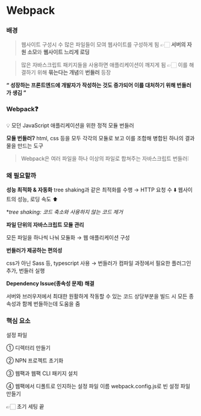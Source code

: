 # Webpack

### 배경

> 웹사이트 구성시 수 많은 파일들이 모여 웹사이트를 구성하게 됨 
👉🏻 **서버의 자원 소모**와 **웹사이트 느리게 로딩**
> 

> 많은 자바스크립트 패키지들을 사용하면 애플리케이션이 깨지게 됨 
👉🏻 이를 해결하기 위해 **묶는다는 개념**의 **번들러** 등장
> 

**“ 성장하는 프론트엔드에 개발자가 작성하는 것도 증가되어 이를 대처하기 위해 번들러가 생김 ”**

### Webpack❓

<aside>
💡 모던 JavaScript 애플리케이션을 위한 정적 모듈 번들러

</aside>

**모듈 번들러❔**
html, css 등을 모두 각각의 모듈로 보고  이를 조합해 병합된 하나의 결과물을 만드는 도구

> Webpack은 여러 파일을 하나 이상의 파일로 합쳐주는 자바스크립트 번들러❕
> 

### 왜 필요할까

**성능 최적화 & 자동화**
tree shaking과 같은 최적화를 수행 → HTTP 요청 수 ⬇️ 웹사이트의 성능, 로딩 속도 ⬆️

**tree shaking: 코드 축소와 사용하지 않는 코드 제거* 

**파일 단위의 자바스크립트 모듈 관리**

모든 파일을 하나씩 나눠 모듈화 → 웹 애플리케이션 구성

**번들러가 제공하는 편의성**

css가 아닌 Sass 등, typescript 사용 → 번들러가 컴파일 과정에서 필요한 플러그인 추가, 번들러 실행

**Dependency Issue(종속성 문제) 해결**

서버와 브러우저에서 최대한 원활하게 작동할 수 있는 코드 상당부분을 빌드 시 모든 종속성과 함께 번들하는데 도움을 줌

### 핵심 요소

설정 파일

① 디렉터리 만들기

② NPN 프로젝트 초기화

③ 웹팩과 웹팩 CLI 패키지 설치

④ 웹팩에서 디폴트로 인지하는 설정 파일 이름 webpack.config.js로 빈 설정 파일 만들기

👉🏻 초기 세팅 끝
